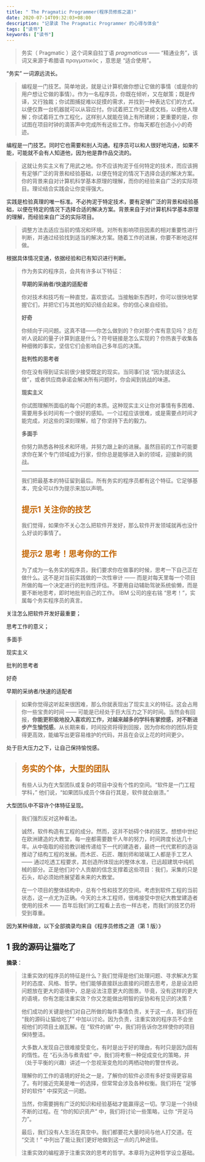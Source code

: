```yaml
---
title: " The Pragmatic Programmer(程序员修炼之道)"
date: 2020-07-14T09:32:03+08:00
description: "记录读 The Pragmatic Programmer 的心得与体会"
tags: ["读书"]
keywords: ["读书"]
---
```


> 务实（ Pragmatic ）这个词来自拉丁语 *pragmaticus* —— “精通业务”，该词又来源于希腊语 πραγματικός ，意思是 “适合使用”。

“务实” 一词源远流长。

> 编程是一门技艺。简单地说，就是让计算机做你想让它做的事情（或是你的用户想让它做的事情）。作为一名程序员，你既在倾听，又在献策；既是传译，又行独裁；你试图捕捉难以捉摸的需求，并找到一种表达它们的方式，以便仅靠一台机器就可以从容应付。你试着把工作记录成文档，以便他人理解；你试着将工作工程化，这样别人就能在骑上有所建树；更重要的是，你试图在项目时钟的滴答声中完成所有这些工作。你每天都在创造小小的奇迹。

编程是一门技艺。同时它也需要和别人沟通。程序员可以和人很好地沟通，如果不能，可能就不会有人知道他，因为他是靠作品交流的。

> 这就让务实主义有了用武之地。你不应该拘泥于任何特定的技术，而应该拥有足够广泛的背景和经验基础，以便在特定的情况下选择合适的解决方案。你的背景来自对计算机科学基本原理的理解，而你的经验来自广泛的实际项目。理论结合实践会让你变得强大。

实践是检验真理的唯一标准。不必拘泥于特定技术，要有足够广泛的背景和经验基础，以便在特定的情况下选择合适的解决方案。背景来自于对计算机科学基本原理的理解，而经验来自广泛的实际项目。

> 调整方法去适应当前的情况和环境。对所有影响项目因素的相对重要性进行判断，并通过经验找到适当的解决方案。随着工作的进展，你要不断地这样做。

根据具体情况变通，依据经验和已有知识进行判断。

> 作为务实的程序员，会共有许多以下特征：
>
> **早期的采纳者/快速的适配者**
>
> 你对技术和技巧有一种直觉，喜欢尝试。当接触新东西时，你可以很快地掌握它们，并把它们与其他的知识结合起来。你的信心来自经验。
>
> **好奇**
>
> 你倾向于问问题。这真不错——你怎么做到的？你对那个库有意见吗？总在听人说起的量子计算到底是什么？符号链接是怎么实现的？你热衷于收集各种细微的事实，坚信它们会影响自己多年后的决策。
>
> **批判性的思考者**
>
> 你在没有得到证实前很少接受既定的现实。当同事们说 “因为就该这么做”，或者供应商承诺会解决所有问题时，你会闻到挑战的味道。
>
> **现实主义**
>
> 你试图理解所面临的每个问题的本质。这种现实主义让你对事情有多困难、需要用多长时间有一个很好的感知。一个过程应该很难，或是需要点时间才能完成，对这些的深刻理解，给了你坚持下去的毅力。
>
> **多面手**
>
> 你努力熟悉各种技术和环境，并努力跟上新的进展。虽然目前的工作可能要求你在某个专门领域成为行家，但你总是能够进入新的领域，迎接新的挑战。
>
> ---
>
> 我们把最基本的特征留到最后。所有务实的程序员都有这个特征。它足够基本，完全可以作为提示来加以声明。
>
> <h2 style="color:#C36500;">提示1 关注你的技艺</h2>
>
> 我们觉得，如果你不关心怎么把软件开发好，那么软件开发领域就再也没什么好谈的事情了。
>
> <h2 style="color:#C36500;">提示2 思考！思考你的工作</h2>
>
> 为了成为一名务实的程序员，我们要求你在做事的时候，思考一下自己正在做什么。这不是对当前实践做的一次性审计 —— 而是对每天里每一个项目所做的每一个决定进行的批判性评估。不要用自动辅助驾驶系统偷懒，而是要不断地思考，即时地批判自己的工作。 IBM 公司的座右铭 “思考！”，实属每个务实程序员的真言。

关注怎么把软件开发好最重要；

思考工作的意义；

多面手

现实主义

批判的思考者

好奇

早期的采纳者/快速的适配者

> 如果你觉得这听起来很困难，那么你就表现出了现实主义的特征。这会占用你一些宝贵的时间 —— 可能是已经处于巨大压力之下的时间。当然会有回报，**你能更积极地投入喜欢的工作，对越来越多的学科有掌控感，对不断进步产生愉悦感**。从长期来看，时间投资将得到回报，因为你和你的团队将变得更高效，能编写出更容易维护的代码，并且在会议上花的时间更少。

处于巨大压力之下，让自己保持愉悦感。

> <h2 style="color:#C36500;">务实的个体，大型的团队</h2>
>
> 有些人认为在大型团队或复杂的项目中没有个性的空间。“软件是一门工程学科，” 他们说，“如果团队成员个体自行其是，软件就会崩溃。”

大型团队中不容许个体特征呈现。

> 我们强烈反对这种看法。
>
> 诚然，软件构造有工程的成分。然而，这并不妨碍个体的技艺。想想中世纪在欧洲建造的大教堂，每一座都需要数千人年的努力，时间跨度长达几十年。从中吸取的经验教训被传递给下一代的建造者，最终一代代累积的造诣推动了结构工程的发展。而木匠、石匠、雕刻师和玻璃工人都是手工艺人 —— 通过吃透工程要求，其创造所体现出的整体水准，已远超建筑中纯机械的部分。正是他们对个人贡献的信念支撑着这些项目：我们，采集的只是石头，却必须始终展望着未来的大教堂。
>
> 在一个项目的整体结构中，总有个性和技艺的空间。考虑到软件工程的当前状态，这一点尤为正确。今天的土木工程师，很难接受中世纪大教堂建造者使用的技术 —— 百年后我们的工程看上去也一样古老，而我们的技艺仍将受到尊重。

因为某种缘故，以下全部摘录均来自《程序员修炼之道（第 1 版）》

## 1 我的源码让猫吃了

**摘录**：

> 注重实效的程序员的特征是什么？我们觉得是他们处理问题、寻求解决方案时的态度、风格、哲学。他们能够直接跃出直接的问题去思考，总是设法把问题放在更大的语境中，总是设法注意更大的图景。毕竟，没有这样的更大的语境，你有怎能注重实效？你又怎能做出明智的妥协和有见识的决策？
>
> 他们成功的关键是他们对自己所做的每件事情负责，关于这一点，我们将在 “我的源码让猫给吃了” 中加以讨论。因为负责，注重实效的程序员不会坐视他们的项目土崩瓦解。在 “软件的熵” 中，我们将告诉你怎样使你的项目保持整洁。
>
> 大多数人发现自己很难接受变化，有时是出于好的理由，有时只是因为固有的惰性。在 “石头汤与煮青蛙” 中，我们将考察一种促成变化的策略，并（处于平衡的兴趣）讲述一个忽视渐变危险的两栖动物的警世传说。
>
> 理解你的工作的语境的好处之一是，了解你的软件必须有多好变得更容易了。有时接近完美是唯一的选择，但常常会涉及各种权衡。我们将在 “足够好的软件” 中探究这一问题。
>
> 当然，你需要拥有广泛的知识和经验基础才能赢得这一切。学习是一个持续不断的过程。在 “你的知识资产” 中，我们将讨论一些策略，让你 “开足马力”。
>
> 最后，我们没有人生活在真空中。我们都要花大量时间与他人打交道。在 “交流！” 中列出了能让我们更好地做到这一点的几种途径。
>
> 注重实效的编程源于注重实效的思考的哲学。本章将为这种哲学设立基础。
